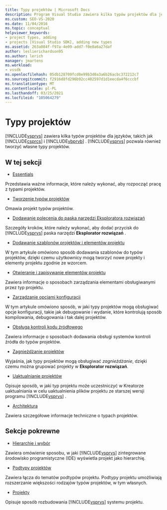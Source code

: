 ```yaml
---
title: Typy projektów | Microsoft Docs
description: Program Visual Studio zawiera kilka typów projektów dla języków, takich jak Visual C# i Visual Basic. Program Visual Studio umożliwia również tworzenie własnych typów projektów.
ms.custom: SEO-VS-2020
ms.date: 11/04/2016
ms.topic: conceptual
helpviewer_keywords:
- project types, adding
- projects [Visual Studio SDK], adding new types
ms.assetid: 263a084f-f97a-4e09-add7-f0e8a6a27daf
author: leslierichardson95
ms.author: lerich
manager: jmartens
ms.workload:
- vssdk
ms.openlocfilehash: 05db128709fcd0e99b3d0a3a6b26acbc372212c7
ms.sourcegitcommit: f2916d8fd296b92cc402597d1d1eecda4f6cccbf
ms.translationtype: MT
ms.contentlocale: pl-PL
ms.lasthandoff: 03/25/2021
ms.locfileid: "105064279"
---
```

# <a name="project-types"></a>Typy projektów
[!INCLUDE[vsprvs](../../code-quality/includes/vsprvs_md.md)] zawiera kilka typów projektów dla języków, takich jak [!INCLUDE[csprcs](../../data-tools/includes/csprcs_md.md)] i [!INCLUDE[vbprvb](../../code-quality/includes/vbprvb_md.md)] . [!INCLUDE[vsprvs](../../code-quality/includes/vsprvs_md.md)] pozwala również tworzyć własne typy projektów.

## <a name="in-this-section"></a>W tej sekcji
- [Essentials](../../extensibility/internals/project-type-essentials.md)

 Przedstawia ważne informacje, które należy wykonać, aby rozpocząć pracę z typami projektów.

- [Tworzenie typów projektów](../../extensibility/internals/creating-project-types.md)

 Omawia projekt typów projektów.

- [Dodawanie polecenia do paska narzędzi Eksploratora rozwiązań](../../extensibility/adding-a-command-to-the-solution-explorer-toolbar.md)

 Szczegóły kroków, które należy wykonać, aby dodać przycisk do [!INCLUDE[vsprvs](../../code-quality/includes/vsprvs_md.md)] paska narzędzi **Eksplorator rozwiązań** .

- [Dodawanie szablonów projektów i elementów projektu](../../extensibility/internals/adding-project-and-project-item-templates.md)

 W tym artykule omówiono sposób dodawania szablonów do typów projektów, dzięki czemu użytkownicy mogą tworzyć nowe projekty i elementy projektu zgodnie ze wzorcem.

- [Otwieranie i zapisywanie elementów projektu](../../extensibility/internals/opening-and-saving-project-items.md)

 Zawiera informacje o sposobach zarządzania elementami obsługiwanymi przez typ projektu.

- [Zarządzanie opcjami konfiguracji](../../extensibility/internals/managing-configuration-options.md)

 W tym artykule omówiono sposób, w jaki typy projektów mogą obsługiwać opcje konfiguracji, takie jak debugowanie i wydanie, które kontrolują sposób kompilowania, debugowania i tak dalej projektów.

- [Obsługa kontroli kodu źródłowego](../../extensibility/internals/supporting-source-control.md)

 Zawiera informacje o sposobach dodawania obsługi systemów kontroli źródła do typów projektów.

- [Zagnieżdżanie projektów](../../extensibility/internals/nesting-projects.md)

 Wyjaśnia, jak typy projektów mogą obsługiwać *zagnieżdżanie*, dzięki czemu można grupować projekty w **Eksplorator rozwiązań**.

- [Uaktualnianie projektów](../../extensibility/internals/upgrading-projects.md)

 Opisuje sposób, w jaki typ projektu może uczestniczyć w Kreatorze uaktualniania w celu uaktualnienia plików projektu ze starszej wersji programu [!INCLUDE[vsprvs](../../code-quality/includes/vsprvs_md.md)] .

- [Architektura](../../extensibility/internals/project-types-architecture.md)

 Zawiera szczegółowe informacje techniczne o typach projektów.

## <a name="related-sections"></a>Sekcje pokrewne
- [Hierarchie i wybór](../../extensibility/internals/hierarchies-and-selection.md)

 Zawiera omówienie sposobu, w jaki [!INCLUDE[vsprvs](../../code-quality/includes/vsprvs_md.md)] zintegrowane środowisko programistyczne (IDE) wyświetla projekt jako hierarchię.

- [Podtypy projektów](../../extensibility/internals/project-subtypes.md)

 Zawiera łącza do tematów podtypów projektu. Podtypy projektu umożliwiają rozszerzanie większości rodzajów typów projektów, w tym własnych.

- [Projekty](../../extensibility/internals/projects.md)

 Opisuje sposób rozbudowania [!INCLUDE[vsprvs](../../code-quality/includes/vsprvs_md.md)] systemu projektu.
